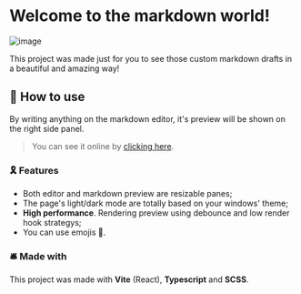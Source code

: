 # Welcome to the markdown world!

![image](https://imgur.com/KOyoLWm.png)

This project was made just for you to see those custom markdown drafts in a beautiful and amazing way!

## 🎈 How to use

By writing anything on the markdown editor, it's preview will be shown on the right side panel.

> You can see it online by [clicking here](https://gasampaiosouza.github.io/markdown-preview/).

### 🎗️ Features

- Both editor and markdown preview are resizable panes;
- The page's light/dark mode are totally based on your windows' theme;
- **High performance**. Rendering preview using debounce and low render hook strategys;
- You can use emojis 🙂.

### 🛎️ Made with

This project was made with **Vite** (React), **Typescript** and **SCSS**.

